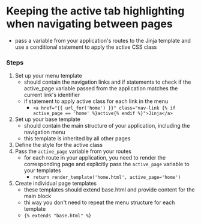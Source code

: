 # Keeping the active tab highlighting when navigating between pages
- pass a variable from your application's routes to the Jinja template and use a conditional statement to apply the active CSS class

### Steps
1. Set up your menu template
    - should contain the navigation links and if statements to check if the active_page variable passed from the application matches the current link's identifier
    - if statement to apply active class for each link in the menu
        - `<a href="{{ url_for('home') }}" class="nav-link {% if active_page == 'home' %}active{% endif %}">Jinja</a>`
2. Set up your base template
    - should contain the main structure of your application, including the navigation menu
    - this template is inherited by all other pages
3. Define the style for the active class
4. Pass the `active_page` variable from your routes
    - for each route in your application, you need to render the corresponding page and explicitly pass the `active_page` variable to your templates
        - `return render_template('home.html', active_page='home')`
5. Create individual page templates
    - these templates should extend base.html and provide content for the main block
    - thi way you don't need to repeat the menu structure for each template
    - `{% extends "base.html" %}`
